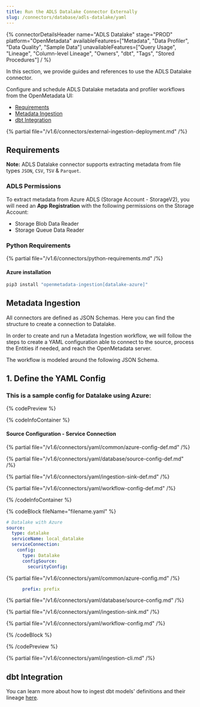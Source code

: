 ```yaml
---
title: Run the ADLS Datalake Connector Externally
slug: /connectors/database/adls-datalake/yaml
---
```


{% connectorDetailsHeader
name="ADLS Datalake"
stage="PROD"
platform="OpenMetadata"
availableFeatures=["Metadata", "Data Profiler", "Data Quality", "Sample Data"]
unavailableFeatures=["Query Usage", "Lineage", "Column-level Lineage", "Owners", "dbt", "Tags", "Stored Procedures"]
/ %}

In this section, we provide guides and references to use the ADLS Datalake connector.

Configure and schedule ADLS Datalake metadata and profiler workflows from the OpenMetadata UI:
- [Requirements](#requirements)
- [Metadata Ingestion](#metadata-ingestion)
- [dbt Integration](#dbt-integration)

{% partial file="/v1.6/connectors/external-ingestion-deployment.md" /%}

## Requirements

**Note:** ADLS Datalake connector supports extracting metadata from file types `JSON`, `CSV`, `TSV` & `Parquet`.

### ADLS Permissions

To extract metadata from Azure ADLS (Storage Account - StorageV2), you will need an **App Registration** with the following
permissions on the Storage Account:
- Storage Blob Data Reader
- Storage Queue Data Reader

### Python Requirements

{% partial file="/v1.6/connectors/python-requirements.md" /%}

#### Azure installation

```bash
pip3 install "openmetadata-ingestion[datalake-azure]"
```

## Metadata Ingestion
All connectors are defined as JSON Schemas. Here you can find the structure to create a connection to Datalake.

In order to create and run a Metadata Ingestion workflow, we will follow the steps to create a YAML configuration able to connect to the source, process the Entities if needed, and reach the OpenMetadata server.

The workflow is modeled around the following JSON Schema.

## 1. Define the YAML Config

### This is a sample config for Datalake using Azure:

{% codePreview %}

{% codeInfoContainer %}

#### Source Configuration - Service Connection

{% partial file="/v1.6/connectors/yaml/common/azure-config-def.md" /%}

{% partial file="/v1.6/connectors/yaml/database/source-config-def.md" /%}

{% partial file="/v1.6/connectors/yaml/ingestion-sink-def.md" /%}

{% partial file="/v1.6/connectors/yaml/workflow-config-def.md" /%}

{% /codeInfoContainer %}

{% codeBlock fileName="filename.yaml" %}

```yaml {% isCodeBlock=true %}
# Datalake with Azure 
source:
  type: datalake
  serviceName: local_datalake
  serviceConnection:
    config:
      type: Datalake
      configSource:    
        securityConfig:     
```
{% partial file="/v1.6/connectors/yaml/common/azure-config.md" /%}

```yaml {% srNumber=9 %}  
      prefix: prefix
```

{% partial file="/v1.6/connectors/yaml/database/source-config.md" /%}

{% partial file="/v1.6/connectors/yaml/ingestion-sink.md" /%}

{% partial file="/v1.6/connectors/yaml/workflow-config.md" /%}

{% /codeBlock %}

{% /codePreview %}

{% partial file="/v1.6/connectors/yaml/ingestion-cli.md" /%}

## dbt Integration

You can learn more about how to ingest dbt models' definitions and their lineage [here](/connectors/ingestion/workflows/dbt).
